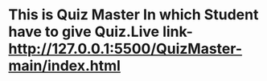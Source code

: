# This is Quiz Master In which Student have to give Quiz.Live link- http://127.0.0.1:5500/QuizMaster-main/index.html
